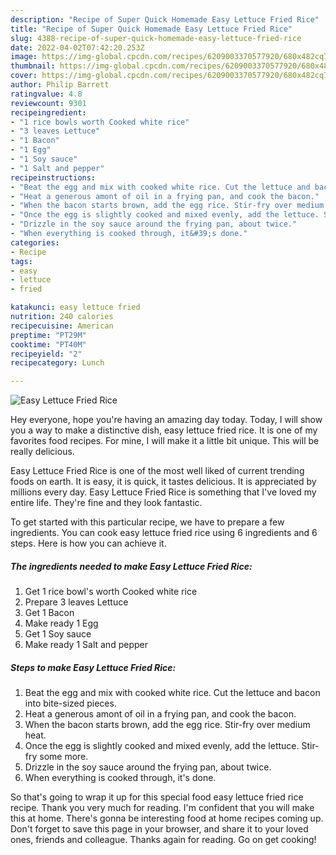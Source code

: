 ```yaml
---
description: "Recipe of Super Quick Homemade Easy Lettuce Fried Rice"
title: "Recipe of Super Quick Homemade Easy Lettuce Fried Rice"
slug: 4388-recipe-of-super-quick-homemade-easy-lettuce-fried-rice
date: 2022-04-02T07:42:20.253Z
image: https://img-global.cpcdn.com/recipes/6209003370577920/680x482cq70/easy-lettuce-fried-rice-recipe-main-photo.jpg
thumbnail: https://img-global.cpcdn.com/recipes/6209003370577920/680x482cq70/easy-lettuce-fried-rice-recipe-main-photo.jpg
cover: https://img-global.cpcdn.com/recipes/6209003370577920/680x482cq70/easy-lettuce-fried-rice-recipe-main-photo.jpg
author: Philip Barrett
ratingvalue: 4.8
reviewcount: 9301
recipeingredient:
- "1 rice bowls worth Cooked white rice"
- "3 leaves Lettuce"
- "1 Bacon"
- "1 Egg"
- "1 Soy sauce"
- "1 Salt and pepper"
recipeinstructions:
- "Beat the egg and mix with cooked white rice. Cut the lettuce and bacon into bite-sized pieces."
- "Heat a generous amont of oil in a frying pan, and cook the bacon."
- "When the bacon starts brown, add the egg rice. Stir-fry over medium heat."
- "Once the egg is slightly cooked and mixed evenly, add the lettuce. Stir-fry some more."
- "Drizzle in the soy sauce around the frying pan, about twice."
- "When everything is cooked through, it&#39;s done."
categories:
- Recipe
tags:
- easy
- lettuce
- fried

katakunci: easy lettuce fried 
nutrition: 240 calories
recipecuisine: American
preptime: "PT29M"
cooktime: "PT40M"
recipeyield: "2"
recipecategory: Lunch

---
```



![Easy Lettuce Fried Rice](https://img-global.cpcdn.com/recipes/6209003370577920/680x482cq70/easy-lettuce-fried-rice-recipe-main-photo.jpg)

Hey everyone, hope you're having an amazing day today. Today, I will show you a way to make a distinctive dish, easy lettuce fried rice. It is one of my favorites food recipes. For mine, I will make it a little bit unique. This will be really delicious.

Easy Lettuce Fried Rice is one of the most well liked of current trending foods on earth. It is easy, it is quick, it tastes delicious. It is appreciated by millions every day. Easy Lettuce Fried Rice is something that I've loved my entire life. They're fine and they look fantastic.




To get started with this particular recipe, we have to prepare a few ingredients. You can cook easy lettuce fried rice using 6 ingredients and 6 steps. Here is how you can achieve it.

<!--inarticleads1-->

##### The ingredients needed to make Easy Lettuce Fried Rice:

1. Get 1 rice bowl&#39;s worth Cooked white rice
1. Prepare 3 leaves Lettuce
1. Get 1 Bacon
1. Make ready 1 Egg
1. Get 1 Soy sauce
1. Make ready 1 Salt and pepper




<!--inarticleads2-->

##### Steps to make Easy Lettuce Fried Rice:

1. Beat the egg and mix with cooked white rice. Cut the lettuce and bacon into bite-sized pieces.
1. Heat a generous amont of oil in a frying pan, and cook the bacon.
1. When the bacon starts brown, add the egg rice. Stir-fry over medium heat.
1. Once the egg is slightly cooked and mixed evenly, add the lettuce. Stir-fry some more.
1. Drizzle in the soy sauce around the frying pan, about twice.
1. When everything is cooked through, it&#39;s done.




So that's going to wrap it up for this special food easy lettuce fried rice recipe. Thank you very much for reading. I'm confident that you will make this at home. There's gonna be interesting food at home recipes coming up. Don't forget to save this page in your browser, and share it to your loved ones, friends and colleague. Thanks again for reading. Go on get cooking!
